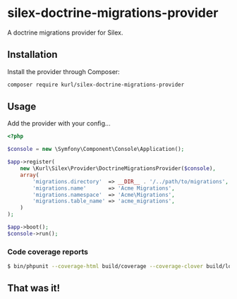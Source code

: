 # silex-doctrine-migrations-provider

A doctrine migrations provider for Silex.

## Installation

Install the provider through Composer:

```bash
composer require kurl/silex-doctrine-migrations-provider
```

## Usage

Add the provider with your config...

```php
<?php

$console = new \Symfony\Component\Console\Application();

$app->register(
    new \Kurl\Silex\Provider\DoctrineMigrationsProvider($console), 
    array(
        'migrations.directory'  => __DIR__ . '/../path/to/migrations',
        'migrations.name'       => 'Acme Migrations',
        'migrations.namespace'  => 'Acme\Migrations',
        'migrations.table_name' => 'acme_migrations',
    )
);

$app->boot();
$console->run();
```

### Code coverage reports

```sh
$ bin/phpunit --coverage-html build/coverage --coverage-clover build/logs/clover.xml --log-junit build/logs/phpunit.xml
```

## That was it!

